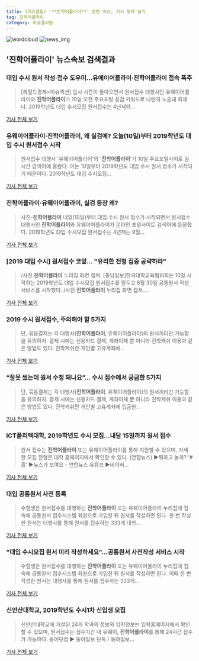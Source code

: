 ```yaml
---
title: (이슈클립) '**진학어플라이**' 관련 이슈, 기사 모아 보기
tag: 진학어플라이
category: 이슈클리핑
---
```

![wordcloud](https://s3.ap-northeast-2.amazonaws.com/lyrics101-wordcloud/2018-09-10-1536543578.png)
![news_img](https://user-images.githubusercontent.com/42597476/44507050-1206f400-a6e4-11e8-8d98-7ffbfebb353f.png)
## **'**진학어플라이**'** 뉴스속보 검색결과
### 대입 수시 원서 작성·접수 도우미…유에이어플라이·**진학어플라이** 접속 폭주

>[헤럴드경제=이슈섹션] 입시 시즌이 돌아오면서 원서접수 대행사인 유웨이어플라이와 **진학어플라이**가 10일 오전 주요포털 실검 키워드로 나란히 노출돼 화제다. 2019학년도 대입 수시모집 원서접수는 4년제와...

<a href="http://news.heraldcorp.com/view.php?ud=20180910000037" target="_blank">기사 전체 보기</a>

### 유웨이어플라이·**진학어플라이**, 왜 실검에? 오늘(10일)부터 2019학년도 대입 수시 원서접수 시작

> 원서접수 대행사 '유웨이어플라이'와 '**진학어플라이**'가 10일 주요포털사이트 실시간 검색어에 올랐다.   이는 10일부터 2019학년도 대입 수시 원서 접수가 시작되기 때문이다.   2019학년도 대입 수시모집...

<a href="http://www.kyeongin.com/main/view.php?key=20180910000127211" target="_blank">기사 전체 보기</a>

### **진학어플라이**·유웨이어플라이, 실검 등장 왜?

>사진-**진학어플라이** 내일(10일)부터 대입 수시 원서 접수가 시작되면서 원서접수 대행사인 **진학어플라이**와 유웨이어플라이가 온라인 포털사이트 검색어에 등장했다. 2019학년도 대입 수시모집 원서접수는 4년제는 9월...

<a href="http://news20.busan.com/controller/newsController.jsp?newsId=20180909000136" target="_blank">기사 전체 보기</a>

### [2019 대입 수시] 원서접수 코앞… "유리한 전형 집중 공략하라"

>/사진 **진학어플라이** 누리집 화면 캡쳐. [충남일보]한국대학교육협의회는 10일 시작하는 2019학년도 대입 수시모집 원서접수를 앞두고 8월 30일 공통원서 작성 서비스를 시작했다. /사진 **진학어플라이** 누리집 화면 캡쳐....

<a href="http://www.chungnamilbo.com/news/articleView.html?idxno=463740" target="_blank">기사 전체 보기</a>

### 2019 수시 원서접수, 주의해야 할 5가지

>단, 묶음결제는 각 대행사(**진학어플라이**, 유웨이어플라이)의 원서끼리만 가능함을 유의하자. 결제 시에는 신용카드 결제, 계좌이체 뿐 아니라 진학캐쉬 이용과 같은 방법도 있다.  진학캐쉬란 개인별 고유계좌에...

<a href="http://www.ggilbo.com/news/articleView.html?idxno=543610" target="_blank">기사 전체 보기</a>

### “잘못 썼는데 원서 수정 돼나요”… 수시 접수에서 궁금한 5가지

>단, 묶음결제는 각 대행사(**진학어플라이**, 유웨이어플라이)의 원서끼리만 가능함을 유의하자. 결제 시에는 신용카드 결제, 계좌이체 뿐 아니라 진학캐쉬 이용과 같은 방법도 있다. 진학캐쉬란 개인별 고유계좌에 입금한...

<a href="http://edu.donga.com/?p=article&ps=view&at_no=20180903180350991202" target="_blank">기사 전체 보기</a>

### ICT폴리텍대학, 2019학년도 수시 모집…내달 15일까지 원서 접수

>원서 접수는 **진학어플라이** 또는 유웨이어플라이를 통해 지원할 수 있으며, 자세한 모집 전형은 대학 홈페이지에서 확인할 수 있다. (연합뉴스) ▶뭐하고 놀까? '#흥' ▶뉴스가 보여요 - 연합뉴스 유튜브 ▶네이버...

<a href="http://app.yonhapnews.co.kr/YNA/Basic/SNS/r.aspx?c=AKR20180907037000848&did=1195m" target="_blank">기사 전체 보기</a>

### 대입 공통원서 사전 등록

>수험생은 원서접수를 대행하는 **진학어플라이** 또는 유웨이어플라이 누리집에 접속해 공통원서 접수시스템 회원으로 가입한 뒤 원서를 작성하면 된다. 한 번 작성한 원서는 대행사를 통해 원서를 접수하는 333개 대학...

<a href="http://www.kwnews.co.kr/view.asp?aid=218083000070&s=501" target="_blank">기사 전체 보기</a>

### "대입 수시모집 원서 미리 작성하세요"…공통원서 사전작성 서비스 시작

>수험생은 원서접수를 대행하는 **진학어플라이** 또는 유웨이어플라이 누리집에 접속해 공통원서 접수시스템 회원으로 가입한 뒤 원서를 작성하면 된다. 이때 한 번 작성한 원서는 대행사를 통해 원서를 접수하는 333개...

<a href="http://news.mk.co.kr/newsRead.php?year=2018&no=546591" target="_blank">기사 전체 보기</a>

### 신안산대학교, 2019학년도 수시1차 신입생 모집

>신안산대학교에 개설된 24개 학과의 정보와 입학정보는 입학홈페이지에서 확인할 수 있으며, 원서접수는 접수기간 내 유웨이, **진학어플라이**를 통해 24시간 접수가 가능하다. 동아닷컴 ▶ 동아일보 단독 / 동아일보...

<a href="http://news.donga.com/3/all/20180907/91882703/1" target="_blank">기사 전체 보기</a>


